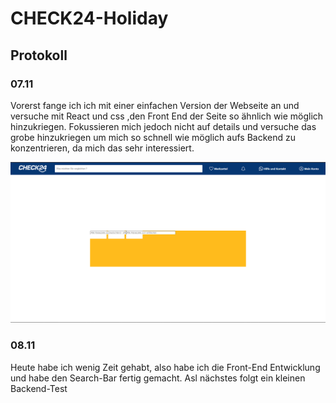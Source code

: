 # CHECK24-Holiday
## Protokoll
### 07.11
Vorerst fange ich ich mit einer einfachen Version der Webseite an und versuche mit React und css ,den Front End der Seite so ähnlich wie möglich hinzukriegen.
Fokussieren mich jedoch nicht auf details und versuche das grobe hinzukriegen um mich so schnell wie möglich aufs Backend zu konzentrieren, da mich das sehr interessiert.

![alt text](./check24-holiday/src/images/screenshots/screenshot1.png "Logo Title Text 1")

### 08.11 
Heute habe ich wenig Zeit gehabt, also habe ich die Front-End Entwicklung und habe den Search-Bar fertig gemacht. Asl nächstes folgt ein kleinen Backend-Test
